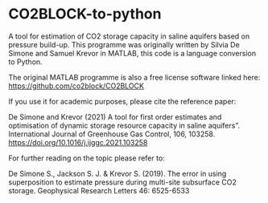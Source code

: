 # CO2BLOCK-to-python
A tool for estimation of CO2 storage capacity in saline aquifers based on pressure build-up.
This programme was originally written by Silvia De Simone and Samuel Krevor in MATLAB, this code is a language conversion to Python.

The original MATLAB programme is also a free license software linked here: https://github.com/co2block/CO2BLOCK

If you use it for academic purposes, please cite the reference paper:

De Simone and Krevor (2021) A tool for first order estimates and optimisation of dynamic storage resource capacity in saline aquifers”. International Journal of Greenhouse Gas Control, 106, 103258. https://doi.org/10.1016/j.ijggc.2021.103258

For further reading on the topic please refer to:

De Simone S., Jackson S. J. & Krevor S. (2019). The error in using superposition to estimate pressure during multi-site subsurface CO2 storage. Geophysical Research Letters 46: 6525-6533
